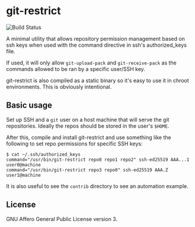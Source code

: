 git-restrict
============

![Build Status](https://github.com/parazyd/git-restrict/actions/workflows/c-cpp.yml/badge.svg)

A minimal utility that allows repository permission management based on
ssh keys when used with the command directive in ssh's authorized_keys
file.

If used, it will only allow `git-upload-pack` and `git-receive-pack` as
the commands allowed to be ran by a specific user/SSH key.

git-restrict is also compiled as a static binary so it's easy to use it
in chroot environments. This is obviously intentional.


Basic usage
-----------

Set up SSH and a `git` user on a host machine that will serve the git
repositories. Ideally the repos should be stored in the user's `$HOME`.

After this, compile and install git-restrict and use something like
the following to set repo permissions for specific SSH keys:

```
$ cat ~/.ssh/authorized_keys
command="/usr/bin/git-restrict repo0 repo1 repo2" ssh-ed25519 AAA...1 user0@machine
command="/usr/bin/git-restrict repo3 repo0" ssh-ed25519 AAA.Z user1@machine
```

It is also useful to see the `contrib` directory to see an automation
example.


License
-------

GNU Affero General Public License version 3.
